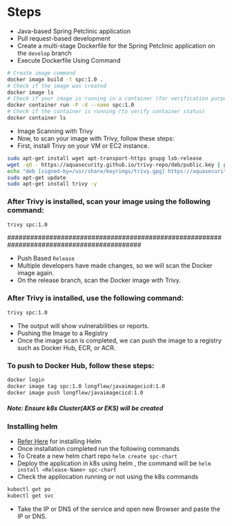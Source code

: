 # Steps
* Java-based Spring Petclinic application
* Pull request-based development
* Create a multi-stage Dockerfile for the Spring Petclinic application on the `develop`    branch
* Execute Dockerfile Using Command
```bash
# Create image command
docker image build -t spc:1.0 .
# Check if the image was created
docker image ls
# Check if your image is running in a container (for verification purposes)
docker container run -P -d --name spc:1.0
# Check if the container is running (to verify container status)
docker container ls
```
* Image Scanning with Trivy
* Now, to scan your image with Trivy, follow these steps:
* First, install Trivy on your VM or EC2 instance.
```bash
sudo apt-get install wget apt-transport-https gnupg lsb-release
wget -qO - https://aquasecurity.github.io/trivy-repo/deb/public.key | gpg --dearmor | sudo tee /usr/share/keyrings/trivy.gpg > /dev/null
echo "deb [signed-by=/usr/share/keyrings/trivy.gpg] https://aquasecurity.github.io/trivy-repo/deb $(lsb_release -sc) main" | sudo tee -a /etc/apt/sources.list.d/trivy.list
sudo apt-get update
sudo apt-get install trivy -y
```
### After Trivy is installed, scan your image using the following command:
```bash
trivy spc:1.0
```
###########################################################################################

* Push Based `Release`
* Multiple developers have made changes, so we will scan the Docker image again.
* On the release branch, scan the Docker image with Trivy.
### After Trivy is installed, use the following command:
```bash
trivy spc:1.0
```
* The output will show vulnerabilities or reports.
* Pushing the Image to a Registry
* Once the image scan is completed, we can push the image to a registry such as Docker Hub, ECR, or ACR.
### To push to Docker Hub, follow these steps:
```bash
docker login
docker image tag spc:1.0 longflew/javaimagecicd:1.0
docker image push longflew/javaimagecicd:1.0
```
##### Note: Ensure k8s Cluster(AKS or EKS) will be created 
### Installing helm 
* [Refer Here](https://helm.sh/docs/intro/install/) for installing Helm 
* Once installation completed run the following commands
* To Create a new helm chart repo `helm create spc-chart`
* Deploy the application in k8s using helm , the command will be
 `helm install <Release-Name> spc-chart`
* Check the appliocation running or not using the k8s commands 
```bash
kubectl get po
kubectl get svc
```
* Take the IP or DNS of the service and open new Browser and paste the IP or DNS.


